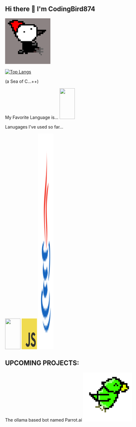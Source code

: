 ## Hi there 👋 I'm CodingBird874
<img src="https://github.com/CodeBird874/CodeBird874/blob/main/SPG.png">




[![Top Langs](https://github-readme-stats.vercel.app/api/top-langs/?username=CodeBird874&layout=pie)](https://github.com/anuraghazra/github-readme-stats)




(a Sea of C...++)
<div  display="block">
<p> My Favorite  Language is... <img src="https://raw.githubusercontent.com/isocpp/logos/master/cpp_logo.png" width="50" height="100" > </p> 

  
</div>

<p>Lanugages I've used so far...</p>
<div> <img src="https://raw.githubusercontent.com/isocpp/logos/master/cpp_logo.png" width="50" height="100" >  <img src="https://github.com/voodootikigod/logo.js/raw/master/js.png" width="50" height="100"> <img src="https://github.com/CodeBird874/CodeBird874/blob/main/icons8-java-logo-100.png" width="50" height="700">  </div>

## UPCOMING PROJECTS:


  <p> The ollama based bot named Parrot.ai <img src="parrot.gif"></p>

<!--
**CodeBird874/CodeBird874** is a ✨ _special_ ✨ repository because its `README.md` (this file) appears on your GitHub profile.

Here are some ideas to get you started:

-  🔭 I’m currently working on an ai bot (stay tuned..)
- 🌱 I’m currently learning ...
- 👯 I’m looking to collaborate on ...
- 🤔 I’m looking for help with ...
- 💬 Ask me about ...
- 📫 How to reach me: ...
- 😄 Pronouns: ...
- ⚡ Fun fact: ...
-->
